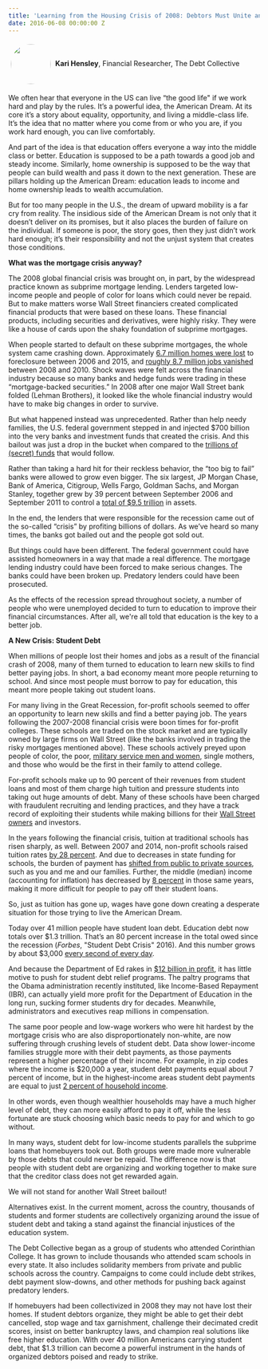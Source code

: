 ```yaml
---
title: 'Learning from the Housing Crisis of 2008: Debtors Must Unite and Fight Back'
date: 2016-06-08 00:00:00 Z
---
```


<p>
  <img src="http://blog.debtcollective.org/content/images/2016/06/kari_smaller-img.jpg" style=width:80px;border-radius:40px;vertical-align:middle;margin:5px;">
                <strong>Kari Hensley</strong>, Financial Researcher, The Debt Collective
                                                                </p>
We often hear that everyone in the US can live “the good life" if we work hard and play by the rules. It’s a powerful idea, the American Dream. At its core it’s a story about equality, opportunity, and living a middle-class life. It’s the idea that no matter where you come from or who you are, if you work hard enough, you can live comfortably.  

And part of the idea is that education offers everyone a way into the middle class or better. Education is supposed to be a path towards a good job and steady income. Similarly, home ownership is supposed to be the way that people can build wealth and pass it down to the next generation. These are pillars holding up the American Dream: education leads to income and home ownership leads to wealth accumulation.

But for too many people in the U.S., the dream of upward mobility is a far cry from reality. The insidious side of the American Dream is not only that it doesn’t deliver on its promises, but it also places the burden of failure on the individual. If someone is poor, the story goes, then they just didn’t work hard enough; it’s their responsibility and not the unjust system that creates those conditions.

**What was the mortgage crisis anyway?**

The 2008 global financial crisis was brought on, in part, by the widespread practice known as subprime mortgage lending. Lenders targeted low-income people and people of color for loans which could never be repaid. But to make matters worse Wall Street financiers created complicated financial products that were based on these loans. These financial products, including securities and derivatives, were highly risky. They were like a house of cards upon the shaky foundation of subprime mortgages. 

When people started to default on these subprime mortgages, the whole system came crashing down. Approximately [6.7 million homes were lost](http://www.nytimes.com/2015/03/30/business/foreclosure-to-home-free-as-5-year-clock-expires.html?_r=1) to foreclosure between 2006 and 2015,  and [roughly 8.7 million jobs vanished](http://www.latimes.com/business/la-fi-jobs-20140607-story.html) between 2008 and 2010.  Shock waves were felt across the financial industry because so many banks and hedge funds were trading in these “mortgage-backed securities.” In 2008 after one major Wall Street bank folded (Lehman Brothers), it looked like the whole financial industry would have to make big changes in order to survive. 

But what happened instead was unprecedented. Rather than help needy families, the U.S. federal government stepped in and injected $700 billion into the very banks and investment funds that created the crisis. And this bailout was just a drop in the bucket when compared to the [trillions of (secret) funds](http://www.bloomberg.com/news/articles/2011-12-23/fed-s-once-secret-data-compiled-by-bloomberg-released-to-public) that would follow. 

Rather than taking a hard hit for their reckless behavior, the “too big to fail” banks were allowed to grow even bigger. The six largest, JP Morgan Chase, Bank of America, Citigroup, Wells Fargo, Goldman Sachs, and Morgan Stanley, together grew by 39 percent between September 2006 and September 2011 to control a [total of $9.5 trillion](http://www.bloomberg.com/news/articles/2011-11-28/secret-fed-loans-undisclosed-to-congress-gave-banks-13-billion-in-income) in assets.   

In the end, the lenders that were responsible for the recession came out of the so-called “crisis” by profiting billions of dollars. As we’ve heard so many times, the banks got bailed out and the people got sold out. 

But things could have been different. The federal government could have assisted homeowners in a way that made a real difference. The mortgage lending industry could have been forced to make serious changes. The banks could have been broken up. Predatory lenders could have been prosecuted. 

As the effects of the recession spread throughout society, a number of people who were unemployed decided to turn to education to improve their financial circumstances. After all, we're all told that education is the key to a better job.

**A New Crisis: Student Debt**

When millions of people lost their homes and jobs as a result of the financial crash of 2008, many of them turned to education to learn new skills to find better paying jobs. In short, a bad economy meant more people returning to school. And since most people must borrow to pay for education, this meant more people taking out student loans.

For many living in the Great Recession, for-profit schools seemed to offer an opportunity to learn new skills and find a better paying job. The years following the 2007-2008 financial crisis were boon times for for-profit colleges. These schools are traded on the stock market and are typically owned by large firms on Wall Street (like the banks involved in trading the risky mortgages mentioned above). These schools actively preyed upon people of color, the poor, [military service men and women](http://time.com/money/3573216/veterans-college-for-profit/), single mothers, and those who would be the first in their family to attend college. 

For-profit schools make up to 90 percent of their revenues from student loans and most of them charge high tuition and pressure students into taking out huge amounts of debt. Many of these schools have been charged with fraudulent recruiting and lending practices, and they have a track record of exploiting their students while making billions for their [Wall Street owners](http://www.republicreport.org/2014/law-enforcement-for-profit-colleges) and investors. 

In the years following the financial crisis, tuition at traditional schools has risen sharply, as well. Between 2007 and 2014, non-profit schools raised tuition rates [by 28 percent](http://seekingalpha.com/article/3959607-navient-perfect-short?page=2).  And due to decreases in state funding for schools, the burden of payment has [shifted from public to private sources](http://www.demos.org/publication/great-cost-shift-how-higher-education-cuts-undermine-future-middle-class), such as you and me and our families. Further, the middle (median) income (accounting for inflation) has decreased by [8 percent](http://www.pewsocialtrends.org/2015/12/09/the-american-middle-class-is-losing-ground/) in those same years, making it more difficult for people to pay off their student loans.  

So, just as tuition has gone up, wages have gone down creating a desperate situation for those trying to live the American Dream. 

Today over 41 million people have student loan debt. Education debt now totals over $1.3 trillion. That’s an 80 percent increase in the total owed since the recession (*Forbes*, "Student Debt Crisis" 2016).  And this number grows by about $3,000 [every second of every day](http://http://www.marketwatch.com/story/every-second-americans-get-buried-under-another-3055-in-student-loan-debt-2015-06-10).

And because the Department of Ed rakes in [$12 billion in profit](http://www.huffingtonpost.com/2014/04/14/student-loan-profits_n_5149653.html), it has little motive to push for student debt relief programs.  The paltry programs that the Obama administration recently instituted, like Income-Based Repayment (IBR), can actually yield more profit for the Department of Education in the long run, sucking former students dry for decades. Meanwhile, administrators and executives reap millions in compensation.

The same poor people and low-wage workers who were hit hardest by the mortgage crisis who are also disproportionately non-white, are now suffering through crushing levels of student debt. Data show lower-income families struggle more with their debt payments, as those payments represent a higher percentage of their income. For example, in zip codes where the income is $20,000 a year, student debt payments equal about 7 percent of income, but in the highest-income areas student debt payments are equal to just [2 percent of household income](http://www.washingtonpost.com/news/grade-point/wp/2015/09/29/the-surprisingly-high-number-of-people-who-are-behind-on-their-student-loans/?tid=a_inl).

In other words, even though wealthier households may have a much higher level of debt, they can more easily afford to pay it off, while the less fortunate are stuck choosing which basic needs to pay for and which to go without.

In many ways, student debt for low-income students parallels the subprime loans that homebuyers took out. Both groups were made more vulnerable by those debts that could never be repaid. The difference now is that people with student debt are organizing and working together to make sure that the creditor class does not get rewarded again. 

We will not stand for another Wall Street bailout!

Alternatives exist. In the current moment, across the country, thousands of students and former students are collectively organizing around the issue of student debt and taking a stand against the financial injustices of the education system. 

The Debt Collective began as a group of students who attended Corinthian College. It has grown to include thousands who attended scam schools in every state. It also includes solidarity members from private and public schools across the country. Campaigns to come could include debt strikes, debt payment slow-downs, and other methods for pushing back against predatory lenders.

If homebuyers had been collectivized in 2008 they may not have lost their homes. If student debtors organize, they might be able to get their debt cancelled, stop wage and tax garnishment, challenge their decimated credit scores, insist on better bankruptcy laws, and champion real solutions like free higher education. With over 40 million Americans carrying student debt, that $1.3 trillion can become a powerful instrument in the hands of organized debtors poised and ready to strike.

